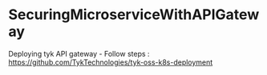 # SecuringMicroserviceWithAPIGateway

Deploying tyk API gateway -  Follow steps : https://github.com/TykTechnologies/tyk-oss-k8s-deployment
   
